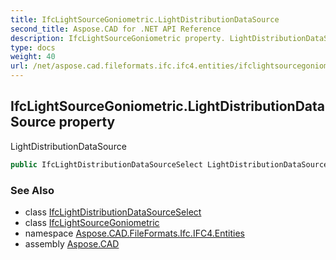 ```yaml
---
title: IfcLightSourceGoniometric.LightDistributionDataSource
second_title: Aspose.CAD for .NET API Reference
description: IfcLightSourceGoniometric property. LightDistributionDataSource
type: docs
weight: 40
url: /net/aspose.cad.fileformats.ifc.ifc4.entities/ifclightsourcegoniometric/lightdistributiondatasource/
---
```

## IfcLightSourceGoniometric.LightDistributionDataSource property

LightDistributionDataSource

```csharp
public IfcLightDistributionDataSourceSelect LightDistributionDataSource { get; set; }
```

### See Also

* class [IfcLightDistributionDataSourceSelect](../../../aspose.cad.fileformats.ifc.ifc4.types/ifclightdistributiondatasourceselect/)
* class [IfcLightSourceGoniometric](../)
* namespace [Aspose.CAD.FileFormats.Ifc.IFC4.Entities](../../../aspose.cad.fileformats.ifc.ifc4.entities/)
* assembly [Aspose.CAD](../../../)



